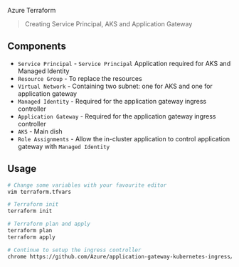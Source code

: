 Azure Terraform

> Creating Service Principal, AKS and Application Gateway

## Components

- `Service Principal` - `Service Principal` Application required for AKS and Managed Identity
- `Resource Group` - To replace the resources
- `Virtual Network` - Containing two subnet: one for AKS and one for application gateway
- `Managed Identity` - Required for the application gateway ingress controller
- `Application Gateway` - Required for the application gateway ingress controller
- `AKS` - Main dish
- `Role Assignments` - Allow the in-cluster application to control application gateway with `Managed Identity`

## Usage

```sh
# Change some variables with your favourite editor
vim terraform.tfvars

# Terraform init
terraform init

# Terraform plan and apply
terraform plan
terraform apply

# Continue to setup the ingress controller
chrome https://github.com/Azure/application-gateway-kubernetes-ingress/blob/master/docs/setup/install-new.md#setting-up-application-gateway-ingress-controller-on-aks
```
